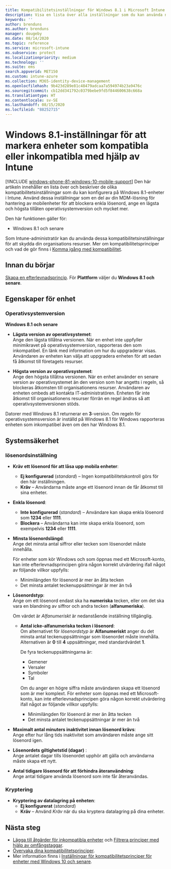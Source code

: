```yaml
---
title: Kompatibilitetsinställningar för Windows 8.1 i Microsoft Intune – Azure | Microsoft Docs
description: Visa en lista över alla inställningar som du kan använda när du ställer in kompatibilitet för Windows 8.1 i Microsoft Intune. Kontrollera kompatibiliteten med den lägsta och högsta operativsystemversionen, ange begränsningar och längd för lösenord, aktivera kryptering för datalagring och mycket mer.
keywords: ''
author: brenduns
ms.author: brenduns
manager: dougeby
ms.date: 08/14/2020
ms.topic: reference
ms.service: microsoft-intune
ms.subservice: protect
ms.localizationpriority: medium
ms.technology: ''
ms.suite: ems
search.appverid: MET150
ms.custom: intune-azure
ms.collection: M365-identity-device-management
ms.openlocfilehash: 9b423d289e81c48479adcaa7a594974b23a9476c
ms.sourcegitcommit: cb12dd341792c0379bebe9fd5f844600638c668a
ms.translationtype: HT
ms.contentlocale: sv-SE
ms.lasthandoff: 08/15/2020
ms.locfileid: "88252715"
---
```

# <a name="windows-81-settings-to-mark-devices-as-compliant-or-not-compliant-using-intune"></a>Windows 8.1-inställningar för att markera enheter som kompatibla eller inkompatibla med hjälp av Intune

[!INCLUDE [windows-phone-81-windows-10-mobile-support](../includes/windows-phone-81-windows-10-mobile-support.md)]
Den här artikeln innehåller en lista över och beskriver de olika kompatibilitetsinställningar som du kan konfigurera på Windows 8.1-enheter i Intune. Använd dessa inställningar som en del av din MDM-lösning för hantering av mobilenheter för att blockera enkla lösenord, ange en lägsta och högsta tillåten operativsystemversion och mycket mer.

Den här funktionen gäller för:

- Windows 8.1 och senare

Som Intune-administratör kan du använda dessa kompatibilitetsinställningar för att skydda din organisations resurser. Mer om kompatibilitetsprinciper och vad de gör finns i [Komma igång med kompatibilitet](device-compliance-get-started.md).

## <a name="before-you-begin"></a>Innan du börjar

[Skapa en efterlevnadsprincip](create-compliance-policy.md#create-the-policy). För **Plattform** väljer du **Windows 8.1 och senare**.

## <a name="device-properties"></a>Egenskaper för enhet

### <a name="operating-system-version"></a>Operativsystemversion

**Windows 8.1 och senare**
- **Lägsta version av operativsystemet**:  
  Ange den lägsta tillåtna versionen. När en enhet inte uppfyller minimikravet på operativsystemversion, rapporteras den som inkompatibel. En länk med information om hur du uppgraderar visas. Användaren av enheten kan välja att uppgradera enheten för att sedan få åtkomst till företagets resurser.

- **Högsta version av operativsystemet**:  
  Ange den högsta tillåtna versionen. När en enhet använder en senare version av operativsystemet än den version som har angetts i regeln, så blockeras åtkomsten till organisationens resurser. Användaren av enheten ombeds att kontakta IT-administratören. Enheten får inte åtkomst till organisationens resurser förrän en regel ändras så att operativsystemversionen stöds.

Datorer med Windows 8.1 returnerar en **3**-version. Om regeln för operativsystemsversion är inställd på Windows 8.1 för Windows rapporteras enheten som inkompatibel även om den har Windows 8.1.

## <a name="system-security"></a>Systemsäkerhet

### <a name="password"></a>lösenordsinställning

- **Kräv ett lösenord för att låsa upp mobila enheter**:  
  - **Ej konfigurerad** (*standard*) – Ingen kompatibilitetskontroll görs för den här inställningen.
  - **Kräv** – Användarna måste ange ett lösenord innan de får åtkomst till sina enheter.

- **Enkla lösenord**:  
  - **Inte konfigurerad** (*standard*) – Användare kan skapa enkla lösenord som **1234** eller **1111**.
  - **Blockera** – Användarna kan inte skapa enkla lösenord, som exempelvis **1234** eller **1111**.  

- **Minsta lösenordslängd**:  
  Ange det minsta antal siffror eller tecken som lösenordet måste innehålla.

  För enheter som kör Windows och som öppnas med ett Microsoft-konto, kan inte efterlevnadsprincipen göra någon korrekt utvärdering ifall något av följande villkor uppfylls:  
  - Minimilängden för lösenord är mer än åtta tecken
  - Det minsta antalet teckenuppsättningar är mer än två

- **Lösenordstyp**:  
  Ange om ett lösenord endast ska ha **numeriska** tecken, eller om det ska vara en blandning av siffror och andra tecken (**alfanumeriska**).

  Om värdet är *Alfanumeriskt* är nedanstående inställning tillgänglig.  

  - **Antal icke-alfanumeriska tecken i lösenord**:  
    Om alternativet för *lösenordstyp* är **Alfanumeriskt** anger du det minsta antal teckenuppsättningar som lösenordet måste innehålla. Alternativen är **0** till **4** uppsättningar, med standardvärdet **1**.
    
    De fyra teckenuppsättningarna är:
    - Gemener
    - Versaler
    - Symboler
    - Tal

    Om du anger en högre siffra måste användaren skapa ett lösenord som är mer komplext. För enheter som öppnas med ett Microsoft-konto, kan inte efterlevnadsprincipen göra någon korrekt utvärdering ifall något av följande villkor uppfylls:

    - Minimilängden för lösenord är mer än åtta tecken
    - Det minsta antalet teckenuppsättningar är mer än två

- **Maximalt antal minuters inaktivitet innan lösenord krävs**:  
  Ange efter hur lång tids inaktivitet som användaren måste ange sitt lösenord igen.

- **Lösenordets giltighetstid (dagar)** :  
  Ange antalet dagar tills lösenordet upphör att gälla och användarna måste skapa ett nytt.

- **Antal tidigare lösenord för att förhindra återanvändning**:  
  Ange antal tidigare använda lösenord som inte får återanvändas.

### <a name="encryption"></a>Kryptering

- **Kryptering av datalagring på enheten**:  
  - **Ej konfigurerat** (*standard*)
  - **Kräv** – Använd *Kräv* när du ska kryptera datalagring på dina enheter.


<!-- not on phone   
- **Require encryption on mobile device**: **Require** the device to be encrypted to connect to data storage resources.
--> 

## <a name="next-steps"></a>Nästa steg

- [Lägga till åtgärder för inkompatibla enheter](actions-for-noncompliance.md) och [Filtrera principer med hjälp av omfångstaggar](../fundamentals/scope-tags.md).
- [Övervaka dina kompatibilitetsprinciper](compliance-policy-monitor.md).
- Mer information finns i [Inställningar för kompatibilitetsprinciper för enheter med Windows 10 och senare](compliance-policy-create-windows.md).
